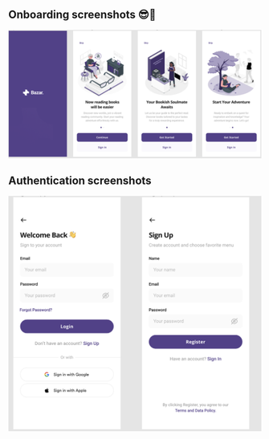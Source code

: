 ## Onboarding screenshots 😎📱
![Screenshot](/assets/app-preview-images/preview-app-kit.png)

## Authentication screenshots
![Screenshot](/assets/app-preview-images/auth-screenshot.png)